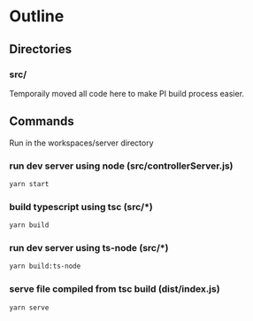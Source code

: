 # Outline

## Directories

### src/

Temporaily moved all code here to make PI build process easier.

## Commands

Run in the workspaces/server directory

### run dev server using node (src/controllerServer.js)

```bash
yarn start
```

### build typescript using tsc (src/\*)

```bash
yarn build
```

### run dev server using ts-node (src/\*)

```bash
yarn build:ts-node
```

### serve file compiled from tsc build (dist/index.js)

```bash
yarn serve
```
